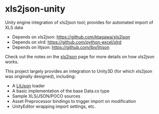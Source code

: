 # xls2json-unity
Unity engine integration of xls2json tool; provides for automated import of XLS data

- Depends on xls2json: https://github.com/ktagawa/xls2json
- Depends on xlrd: https://github.com/python-excel/xlrd
- Depends on litjson: https://github.com/lbv/litjson

Check out the notes on the <a href=https://github.com/ktagawa/xls2json>xls2json</a> page for more details on how xls2json works.

This project largely provides an integration to Unity3D (for which xls2json was originally designed), including:

- A <a href = https://github.com/lbv/litjson>LitJson</a> loader
- A basic implementation of the base Data.cs type
- Sample XLS/JSON/POCO sources
- Asset Preprocessor bindings to trigger import on modification
- UnityEditor wrapping import settings, etc.

